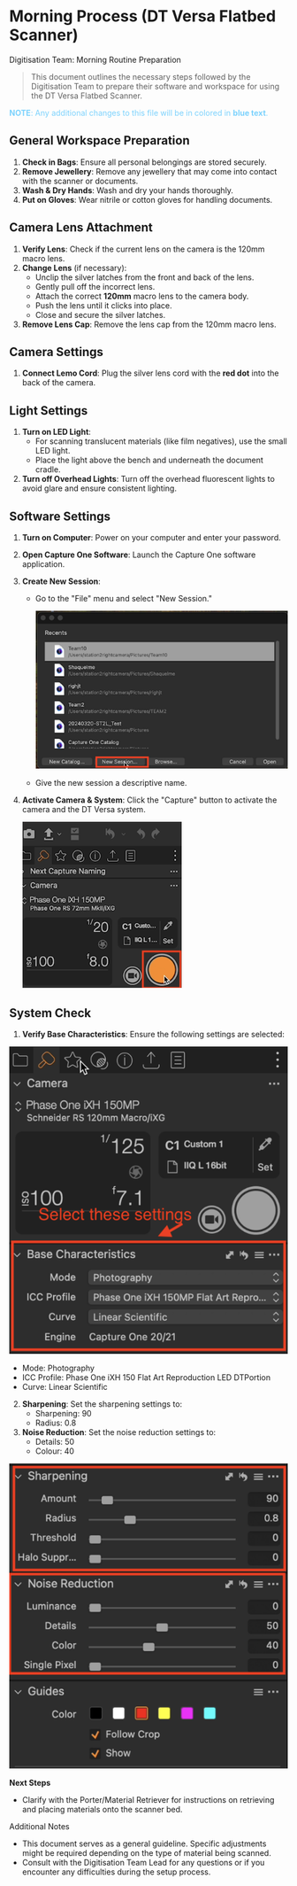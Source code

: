 
#  Morning Process (DT Versa Flatbed Scanner) 

Digitisation Team: Morning Routine Preparation

> This document outlines the necessary steps followed by the Digitisation Team to prepare their software and workspace for using the DT Versa Flatbed Scanner.

<span style="color:#7CD2FD "> **NOTE**: Any additional changes to this file will be in colored in **blue text**.</span>

## General Workspace Preparation
1. **Check in Bags**: Ensure all personal belongings are stored securely.
2. **Remove Jewellery**: Remove any jewellery that may come into contact with the scanner or documents.
3. **Wash & Dry Hands**: Wash and dry your hands thoroughly.
4. **Put on Gloves**: Wear nitrile or cotton gloves for handling documents.

## Camera Lens Attachment
1. **Verify Lens**: Check if the current lens on the camera is the 120mm macro lens.
2. **Change Lens** (if necessary):
    * Unclip the silver latches from the front and back of the lens.
    * Gently pull off the incorrect lens.
    * Attach the correct **120mm** macro lens to the camera body.
    * Push the lens until it clicks into place.
    * Close and secure the silver latches.
3. **Remove Lens Cap**: Remove the lens cap from the 120mm macro lens.

## Camera Settings
1. **Connect Lemo Cord**: Plug the silver lens cord with the **red dot** into the back of the camera.

## Light Settings
1. **Turn on LED Light**:
    * For scanning translucent materials (like film negatives), use the small LED light.
    * Place the light above the bench and underneath the document cradle.
2. **Turn off Overhead Lights**: Turn off the overhead fluorescent lights to avoid glare and ensure consistent lighting.

## Software Settings
1. **Turn on Computer**: Power on your computer and enter your password.
2. **Open Capture One Software**: Launch the Capture One software application.
3. **Create New Session**:

    * Go to the "File" menu and select "New Session."

       ![alt text](https://github.com/Allx92/Digitization-Playbook/blob/main/DT%20Versa%20Flatbed/Images/New%20Session%20.png)

     * Give the new session a descriptive name.
4. **Activate Camera & System**: Click the "Capture" button to activate the camera and the DT Versa system.
   
   ![alt text](https://github.com/Allx92/Digitization-Playbook/blob/main/DT%20Versa%20Flatbed/Images/Activate%20Camera%20System%20.png)

## System Check
1. **Verify Base Characteristics**: Ensure the following settings are selected:

 ![alt text](https://github.com/Allx92/Digitization-Playbook/blob/main/DT%20Versa%20Flatbed/Images/Base%20Characteristics.png)
 
  * Mode: Photography
  * ICC Profile: Phase One iXH 150 Flat Art Reproduction LED DTPortion
  * Curve: Linear Scientific
 
2. **Sharpening**: Set the sharpening settings to:
    * Sharpening: 90
    * Radius: 0.8
3. **Noise Reduction**: Set the noise reduction settings to:
    * Details: 50
    * Colour: 40
  
![alt text](https://github.com/Allx92/Digitization-Playbook/blob/main/DT%20Versa%20Flatbed/Images/Sharpening%20%26%20Reduction%20.png)  

**Next Steps**
* Clarify with the Porter/Material Retriever for instructions on retrieving and placing materials onto the scanner bed.

Additional Notes
* This document serves as a general guideline. Specific adjustments might be required depending on the type of material being scanned.
* Consult with the Digitisation Team Lead for any questions or if you encounter any difficulties during the setup process.
